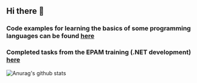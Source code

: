 ## Hi there 👋
### Code examples for learning the basics of some programming languages can be found [here](https://github.com/STEP-IT-Academy)
### Completed tasks from the EPAM training (.NET development) [here](https://github.com/EPAM-External-Trainee)
![Anurag's github stats](https://github-readme-stats.vercel.app/api?username=KotKatLV&show_icons=true&theme=tokyonight)
